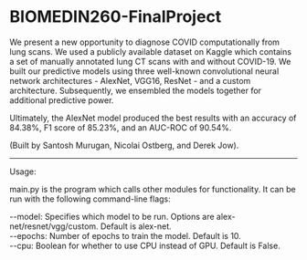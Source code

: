 # BIOMEDIN260-FinalProject

We present a new opportunity to diagnose COVID computationally from lung scans. We used a publicly available dataset on Kaggle which contains a set of manually annotated lung CT scans with and without COVID-19. We built our predictive models using three well-known convolutional neural network architectures - AlexNet, VGG16, ResNet - and a custom architecture. Subsequently, we ensembled the models together for additional predictive power. 

Ultimately, the AlexNet model produced the best results with an accuracy of 84.38\%, F1 score of 85.23\%, and an AUC-ROC of 90.54%.

(Built by Santosh Murugan, Nicolai Ostberg, and Derek Jow).

---------------------------------------------------------------------------------------------------------
Usage: 

main.py is the program which calls other modules for functionality. It can be run with the following command-line flags: <br />

--model: Specifies which model to be run. Options are alex-net/resnet/vgg/custom. Default is alex-net.<br />
--epochs: Number of epochs to train the model. Default is 10.<br />
--cpu: Boolean for whether to use CPU instead of GPU. Default is False.<br />
